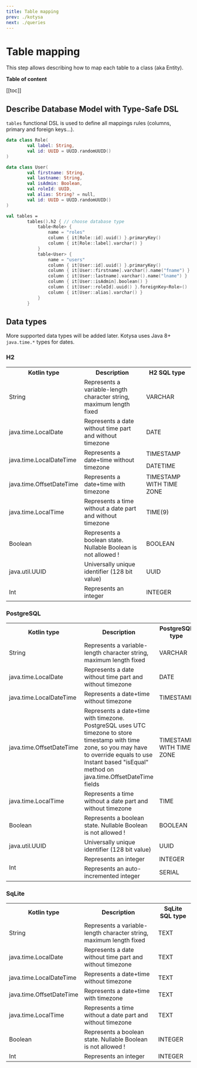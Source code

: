 ```yaml
---
title: Table mapping
prev: ./kotysa
next: ./queries
---
```


# Table mapping

This step allows describing how to map each table to a class (aka Entity).

**Table of content**

[[toc]]

## Describe Database Model with Type-Safe DSL

```tables``` functional DSL is used to define all mappings rules (columns, primary and foreign keys...).

```kotlin
data class Role(
        val label: String,
        val id: UUID = UUID.randomUUID()
)

data class User(
        val firstname: String,
        val lastname: String,
        val isAdmin: Boolean,
        val roleId: UUID,
        val alias: String? = null,
        val id: UUID = UUID.randomUUID()
)

val tables =
        tables().h2 { // choose database type
            table<Role> {
                name = "roles"
                column { it[Role::id].uuid() }.primaryKey()
                column { it[Role::label].varchar() }
            }
            table<User> {
                name = "users"
                column { it[User::id].uuid() }.primaryKey()
                column { it[User::firstname].varchar().name("fname") }
                column { it[User::lastname].varchar().name("lname") }                
                column { it[User::isAdmin].boolean() }
                column { it[User::roleId].uuid() }.foreignKey<Role>()
                column { it[User::alias].varchar() }
            }
        }
```

## Data types

More supported data types will be added later. Kotysa uses Java 8+ ```java.time.*``` types for dates.

### H2

<table>
    <tr>
        <th>Kotlin type</th>
        <th>Description
        <th>H2 SQL type</th>
    </tr>
    <tr>
        <td>String</td>
        <td>Represents a variable-length character string, maximum length fixed</td>
        <td>VARCHAR</td>
    </tr>
    <tr>
        <td>java.time.LocalDate</td>
        <td>Represents a date without time part and without timezone</td>
        <td>DATE</td>
    </tr>
    <tr>
        <td rowspan="2">java.time.LocalDateTime</td>
        <td rowspan="2">Represents a date+time without timezone</td>
        <td>TIMESTAMP</td>
    </tr>
    <tr>
        <td>DATETIME</td>
    </tr>
    <tr>
        <td>java.time.OffsetDateTime</td>
        <td>Represents a date+time with timezone</td>
        <td>TIMESTAMP WITH TIME ZONE</td>
    </tr>
    <tr>
        <td>java.time.LocalTime</td>
        <td>Represents a time without a date part and without timezone</td>
        <td>TIME(9)</td>
    </tr>
    <tr>
        <td>Boolean</td>
        <td>Represents a boolean state. Nullable Boolean is not allowed !</td>
        <td>BOOLEAN</td>
    </tr>
    <tr>
        <td>java.util.UUID</td>
        <td>Universally unique identifier (128 bit value)</td>
        <td>UUID</td>
    </tr>
    <tr>
        <td>Int</td>
        <td>Represents an integer</td>
        <td>INTEGER</td>
    </tr>
</table>

### PostgreSQL

<table>
    <tr>
        <th>Kotlin type</th>
        <th>Description
        <th>PostgreSQL type</th>
    </tr>
    <tr>
        <td>String</td>
        <td>Represents a variable-length character string, maximum length fixed</td>
        <td>VARCHAR</td>
    </tr>
    <tr>
        <td>java.time.LocalDate</td>
        <td>Represents a date without time part and without timezone</td>
        <td>DATE</td>
    </tr>
    <tr>
        <td>java.time.LocalDateTime</td>
        <td>Represents a date+time without timezone</td>
        <td>TIMESTAMP</td>
    </tr>
    <tr>
        <td>java.time.OffsetDateTime</td>
        <td>Represents a date+time with timezone. PostgreSQL uses UTC timezone to store timestamp with time zone, so you may have to override equals to use Instant based "isEqual" method on java.time.OffsetDateTime fields</td>
        <td>TIMESTAMP WITH TIME ZONE</td>
    </tr>
    <tr>
        <td>java.time.LocalTime</td>
        <td>Represents a time without a date part and without timezone</td>
        <td>TIME</td>
    </tr>
    <tr>
        <td>Boolean</td>
        <td>Represents a boolean state. Nullable Boolean is not allowed !</td>
        <td>BOOLEAN</td>
    </tr>
    <tr>
        <td>java.util.UUID</td>
        <td>Universally unique identifier (128 bit value)</td>
        <td>UUID</td>
    </tr>
    <tr>
        <td rowspan="2">Int</td>
        <td>Represents an integer</td>
        <td>INTEGER</td>
    </tr>
    <tr>
        <td>Represents an auto-incremented integer</td>
        <td>SERIAL</td>
    </tr>
</table>

### SqLite

<table>
    <tr>
        <th>Kotlin type</th>
        <th>Description
        <th>SqLite SQL type</th>
    </tr>
    <tr>
        <td>String</td>
        <td>Represents a variable-length character string, maximum length fixed</td>
        <td>TEXT</td>
    </tr>
    <tr>
        <td>java.time.LocalDate</td>
        <td>Represents a date without time part and without timezone</td>
        <td>TEXT</td>
    </tr>
    <tr>
        <td>java.time.LocalDateTime</td>
        <td>Represents a date+time without timezone</td>
        <td>TEXT</td>
    </tr>
    <tr>
        <td>java.time.OffsetDateTime</td>
        <td>Represents a date+time with timezone</td>
        <td>TEXT</td>
    </tr>
    <tr>
        <td>java.time.LocalTime</td>
        <td>Represents a time without a date part and without timezone</td>
        <td>TEXT</td>
    </tr>
    <tr>
        <td>Boolean</td>
        <td>Represents a boolean state. Nullable Boolean is not allowed !</td>
        <td>INTEGER</td>
    </tr>
    <tr>
        <td>Int</td>
        <td>Represents an integer</td>
        <td>INTEGER</td>
    </tr>
</table>

